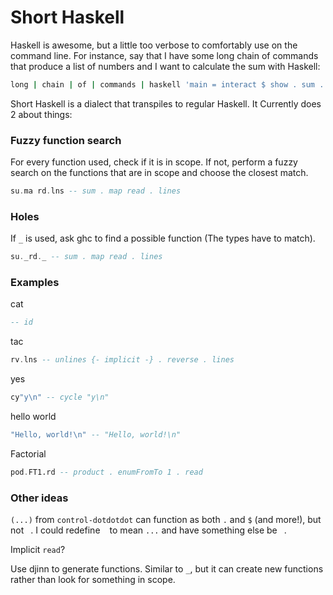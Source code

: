 # Short Haskell

Haskell is awesome, but a little too verbose to comfortably use on the command line.
For instance, say that I have some long chain of commands that produce a list of numbers
and I want to calculate the sum with Haskell:

```bash
long | chain | of | commands | haskell 'main = interact $ show . sum . map read . lines'
```

Short Haskell is a dialect that transpiles to regular Haskell. It Currently does 2 about things:


### Fuzzy function search

For every function used, check if it is in scope. If not, perform a fuzzy search on the functions that
are in scope and choose the closest match.

```haskell
su.ma rd.lns -- sum . map read . lines
```


### Holes

If `_` is used, ask ghc to find a possible function (The types have to match).

```haskell
su._rd._ -- sum . map read . lines
```


### Examples


cat

```haskell
-- id
```

tac

```haskell
rv.lns -- unlines {- implicit -} . reverse . lines
```

yes

```haskell
cy"y\n" -- cycle "y\n"
```

hello world

```haskell
"Hello, world!\n" -- "Hello, world!\n"
```

Factorial

```haskell
pod.FT1.rd -- product . enumFromTo 1 . read
```


### Other ideas

`(...)` from `control-dotdotdot` can function as both `.` and `$` (and more!), but not ` `. I could redefine ` ` to mean `...` and have something else be ` `.


Implicit `read`?


Use djinn to generate functions. Similar to `_`, but it can create new functions rather than
look for something in scope.
